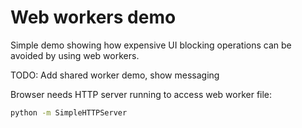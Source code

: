 # Web workers demo

Simple demo showing how expensive UI blocking operations can be avoided by using web workers.

TODO: Add shared worker demo, show messaging

Browser needs HTTP server running to access web worker file:
```sh
python -m SimpleHTTPServer
```